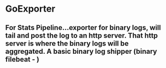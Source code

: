 # GoExporter

## For Stats Pipeline...exporter for binary logs, will tail and post the log to an http server.  That http server is where the binary logs will be aggregated.  A basic binary log shipper (binary filebeat - )